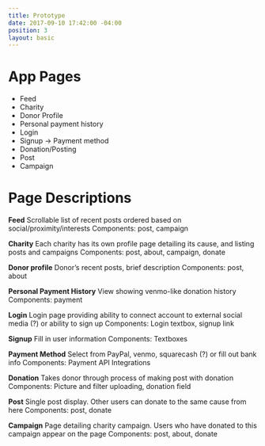 ```yaml
---
title: Prototype
date: 2017-09-10 17:42:00 -04:00
position: 3
layout: basic
---
```


# App Pages

* Feed
* Charity
* Donor Profile
* Personal payment history
* Login
* Signup -> Payment method
* Donation/Posting
* Post
* Campaign

# Page Descriptions

**Feed**
Scrollable list of recent posts ordered based on social/proximity/interests
Components: post, campaign

**Charity**
Each charity has its own profile page detailing its cause, and listing posts and campaigns
Components: post, about, campaign, donate

**Donor profile**
Donor’s recent posts, brief description
Components: post, about

**Personal Payment History**
View showing venmo-like donation history
Components: payment

**Login**
Login page providing ability to connect account to external social media (?) or ability to sign up
Components: Login textbox, signup link

**Signup**
Fill in user information
Components: Textboxes

**Payment Method**
Select from PayPal, venmo, squarecash (?) or fill out bank info
Components: Payment API Integrations

**Donation**
Takes donor through process of making post with donation
Components: Picture and filter uploading, donation field

**Post**
Single post display. Other users can donate to the same cause from here
Components: post, donate

**Campaign**
Page detailing charity campaign. Users who have donated to this campaign appear on the page
Components: post, about, donate
